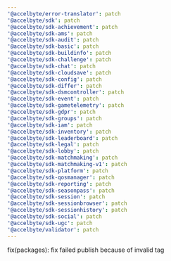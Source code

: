 ```yaml
---
'@accelbyte/error-translator': patch
'@accelbyte/sdk': patch
'@accelbyte/sdk-achievement': patch
'@accelbyte/sdk-ams': patch
'@accelbyte/sdk-audit': patch
'@accelbyte/sdk-basic': patch
'@accelbyte/sdk-buildinfo': patch
'@accelbyte/sdk-challenge': patch
'@accelbyte/sdk-chat': patch
'@accelbyte/sdk-cloudsave': patch
'@accelbyte/sdk-config': patch
'@accelbyte/sdk-differ': patch
'@accelbyte/sdk-dsmcontroller': patch
'@accelbyte/sdk-event': patch
'@accelbyte/sdk-gametelemetry': patch
'@accelbyte/sdk-gdpr': patch
'@accelbyte/sdk-groups': patch
'@accelbyte/sdk-iam': patch
'@accelbyte/sdk-inventory': patch
'@accelbyte/sdk-leaderboard': patch
'@accelbyte/sdk-legal': patch
'@accelbyte/sdk-lobby': patch
'@accelbyte/sdk-matchmaking': patch
'@accelbyte/sdk-matchmaking-v1': patch
'@accelbyte/sdk-platform': patch
'@accelbyte/sdk-qosmanager': patch
'@accelbyte/sdk-reporting': patch
'@accelbyte/sdk-seasonpass': patch
'@accelbyte/sdk-session': patch
'@accelbyte/sdk-sessionbrowser': patch
'@accelbyte/sdk-sessionhistory': patch
'@accelbyte/sdk-social': patch
'@accelbyte/sdk-ugc': patch
'@accelbyte/validator': patch
---
```


fix(packages): fix failed publish because of invalid tag